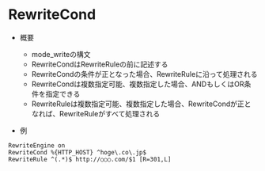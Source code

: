 # RewriteCond

- 概要
  - mode_writeの構文
  - RewriteCondはRewriteRuleの前に記述する
  - RewriteCondの条件が正となった場合、RewriteRuleに沿って処理される
  - RewriteCondは複数指定可能、複数指定した場合、ANDもしくはOR条件を指定できる
  - RewriteRuleは複数指定可能、複数指定した場合、RewriteCondが正となれば、RewriteRuleがすべて処理される

- 例
```
RewriteEngine on
RewriteCond %{HTTP_HOST} ^hoge\.co\.jp$
RewriteRule ^(.*)$ http://○○○.com/$1 [R=301,L]
```